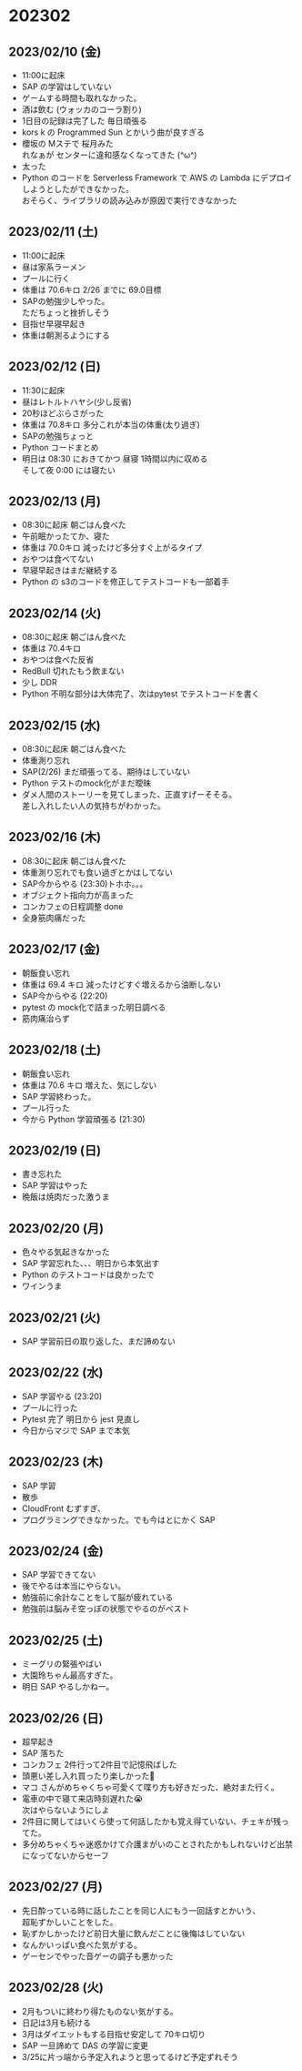 # 202302

## 2023/02/10 (金)
 - 11:00に起床
 - SAP の学習はしていない
 - ゲームする時間も取れなかった。
 - 酒は飲む (ウォッカのコーラ割り)
 - 1日目の記録は完了した 毎日頑張る
 - kors k の Programmed Sun とかいう曲が良すぎる
 - 櫻坂の Mステで 桜月みた <br>れなぁが センターに違和感なくなってきた (^ω^)
 - 太った 
 - Python のコードを Serverless Framework で AWS の Lambda にデプロイしようとしたができなかった。<br>おそらく、ライブラリの読み込みが原因で実行できなかった

## 2023/02/11 (土)
 - 11:00に起床
 - 昼は家系ラーメン
 - プールに行く 
 - 体重は 70.6キロ 2/26 までに 69.0目標
 - SAPの勉強少しやった。<br> ただちょっと挫折しそう
 - 目指せ早寝早起き
 - 体重は朝測るようにする

## 2023/02/12 (日)
 - 11:30に起床
 - 昼はレトルトハヤシ(少し反省)
 - 20秒ほどぶらさがった
 - 体重は 70.8キロ 多分これが本当の体重(太り過ぎ) 
 - SAPの勉強ちょっと
 - Python コードまとめ
 - 明日は 08:30 におきてかつ 昼寝 1時間以内に収める<br>そして夜 0:00 には寝たい 

## 2023/02/13 (月)
 - 08:30に起床 朝ごはん食べた
 - 午前眠かったてか、寝た
 - 体重は 70.0キロ 減ったけど多分すぐ上がるタイプ
 - おやつは食べてない
 - 早寝早起きはまだ継続する 
 - Python の s3のコードを修正してテストコードも一部着手 

## 2023/02/14 (火)
 - 08:30に起床 朝ごはん食べた
 - 体重は 70.4キロ
 - おやつは食べた反省
 - RedBull 切れたもう飲まない
 - 少し DDR 
 - Python 不明な部分は大体完了、次はpytest でテストコードを書く

## 2023/02/15 (水)
 - 08:30に起床 朝ごはん食べた
 - 体重測り忘れ
 - SAP(2/26) まだ頑張ってる、期待はしていない
 - Python テストのmock化がまだ曖昧
 - ダメ人間のストーリーを見てしまった、正直すげーそそる。<br>差し入れしたい人の気持ちがわかった。

## 2023/02/16 (木)
 - 08:30に起床 朝ごはん食べた
 - 体重測り忘れでも食い過ぎとかはしてない
 - SAP今からやる (23:30)トホホ。。。
 - オブジェクト指向力が高まった
 - コンカフェの日程調整 done
 - 全身筋肉痛だった


## 2023/02/17 (金)
 - 朝飯食い忘れ
 - 体重は 69.4 キロ 減ったけどすぐ増えるから油断しない
 - SAP今からやる (22:20)
 - pytest の mock化で詰まった明日調べる
 - 筋肉痛治らず

## 2023/02/18 (土)
 - 朝飯食い忘れ
 - 体重は 70.6 キロ 増えた、気にしない
 - SAP 学習終わった。
 - プール行った
 - 今から Python 学習頑張る (21:30)

## 2023/02/19 (日)
 - 書き忘れた
 - SAP 学習はやった
 - 晩飯は焼肉だった激うま

## 2023/02/20 (月)
 - 色々やる気起きなかった
 - SAP 学習忘れた、、、明日から本気出す
 - Python のテストコードは良かったで
 - ワインうま

## 2023/02/21 (火)
 - SAP 学習前日の取り返した、まだ諦めない

## 2023/02/22 (水)
 - SAP 学習やる (23:20)
 - プールに行った
 - Pytest 完了 明日から jest 見直し
 - 今日からマジで SAP まで本気

## 2023/02/23 (木)
 - SAP 学習
 - 散歩
 - CloudFront むずすぎ、
 - プログラミングできなかった。でも今はとにかく SAP

## 2023/02/24 (金)
 - SAP 学習できてない
 - 後でやるは本当にやらない。
 - 勉強前に余計なことをして脳が疲れている
 - 勉強前は脳みそ空っぽの状態でやるのがベスト

## 2023/02/25 (土)
 - ミーグリの緊張やばい
 - 大園玲ちゃん最高すぎた。
 - 明日 SAP やるしかねー。

## 2023/02/26 (日)
 - 超早起き
 - SAP 落ちた
 - コンカフェ 2件行って2件目で記憶飛ばした
 - 頭悪い差し入れ買ったり楽しかった🤪
 - マコ さんがめちゃくちゃ可愛くて喋り方も好きだった、絶対また行く。
 - 電車の中で寝て来店時刻遅れた😭<br>次はやらないようにしよ
 - 2件目に関してはいくら使って何話したかも覚え得ていない、チェキが残ってた。
 - 多分めちゃくちゃ迷惑かけて介護まがいのことされたかもしれないけど出禁になってないからセーフ

## 2023/02/27 (月)
 - 先日酔っている時に話したことを同じ人にもう一回話すとかいう、<br>超恥ずかしいことをした。
 - 恥ずかしかったけど前日大量に飲んだことに後悔はしていない
 - なんかいっぱい食べた気がする。
 - ゲーセンでやった音ゲーの調子も悪かった

## 2023/02/28 (火)
 - 2月もついに終わり得たものない気がする。
 - 日記は3月も続ける
 - 3月はダイエットもする目指せ安定して 70キロ切り
 - SAP 一旦諦めて DAS の学習に変更
 - 3/25に片っ端から予定入れようと思ってるけど予定ずれそう
